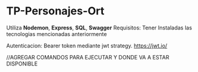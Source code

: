 # TP-Personajes-Ort
Utiliza **Nodemon**, **Express**, **SQL**, **Swagger**
Requisitos: Tener Instaladas las tecnologias mencionadas anteriormente

Autenticacion: Bearer token mediante jwt strategy. https://jwt.io/ 



//AGREGAR COMANDOS PARA EJECUTAR Y DONDE VA A ESTAR DISPONIBLE
